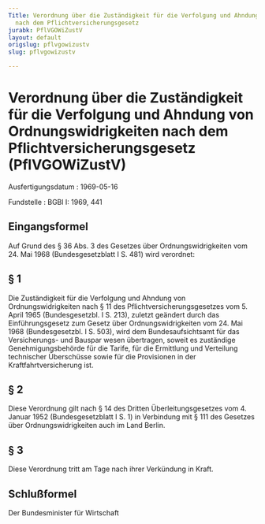 ```yaml
---
Title: Verordnung über die Zuständigkeit für die Verfolgung und Ahndung von Ordnungswidrigkeiten
  nach dem Pflichtversicherungsgesetz
jurabk: PflVGOWiZustV
layout: default
origslug: pflvgowizustv
slug: pflvgowizustv

---
```


# Verordnung über die Zuständigkeit für die Verfolgung und Ahndung von Ordnungswidrigkeiten nach dem Pflichtversicherungsgesetz (PflVGOWiZustV)

Ausfertigungsdatum
:   1969-05-16

Fundstelle
:   BGBl I: 1969, 441



## Eingangsformel

Auf Grund des § 36 Abs. 3 des Gesetzes über Ordnungswidrigkeiten vom
24\. Mai 1968 (Bundesgesetzblatt I S. 481) wird verordnet:


## § 1

Die Zuständigkeit für die Verfolgung und Ahndung von
Ordnungswidrigkeiten nach § 11 des Pflichtversicherungsgesetzes vom 5.
April 1965 (Bundesgesetzbl. I S. 213), zuletzt geändert durch das
Einführungsgesetz zum Gesetz über Ordnungswidrigkeiten vom 24. Mai
1968 (Bundesgesetzbl. I S. 503),              wird dem
Bundesaufsichtsamt für das Versicherungs-
und Bauspar             wesen übertragen, soweit es zuständige
Genehmigungsbehörde für die Tarife, für die Ermittlung und Verteilung
technischer Überschüsse sowie für die Provisionen in der
Kraftfahrtversicherung ist.


## § 2

Diese Verordnung gilt nach § 14 des Dritten Überleitungsgesetzes vom
4\. Januar 1952 (Bundesgesetzblatt I S. 1) in Verbindung mit § 111 des
Gesetzes über Ordnungswidrigkeiten auch im Land Berlin.


## § 3

Diese Verordnung tritt am Tage nach ihrer Verkündung in Kraft.


## Schlußformel

Der Bundesminister für Wirtschaft

